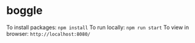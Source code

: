 # boggle

To install packages: `npm install`
To run locally: `npm run start`
To view in browser: `http://localhost:8080/`